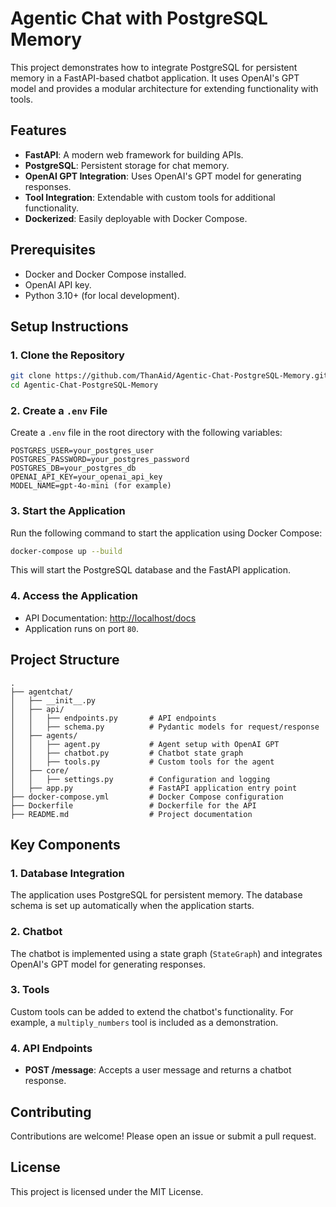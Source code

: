 # Agentic Chat with PostgreSQL Memory

This project demonstrates how to integrate PostgreSQL for persistent memory in a FastAPI-based chatbot application. It uses OpenAI's GPT model and provides a modular architecture for extending functionality with tools.

## Features

- **FastAPI**: A modern web framework for building APIs.
- **PostgreSQL**: Persistent storage for chat memory.
- **OpenAI GPT Integration**: Uses OpenAI's GPT model for generating responses.
- **Tool Integration**: Extendable with custom tools for additional functionality.
- **Dockerized**: Easily deployable with Docker Compose.

## Prerequisites

- Docker and Docker Compose installed.
- OpenAI API key.
- Python 3.10+ (for local development).

## Setup Instructions

### 1. Clone the Repository

```bash
git clone https://github.com/ThanAid/Agentic-Chat-PostgreSQL-Memory.git
cd Agentic-Chat-PostgreSQL-Memory
```

### 2. Create a `.env` File

Create a `.env` file in the root directory with the following variables:

```env
POSTGRES_USER=your_postgres_user
POSTGRES_PASSWORD=your_postgres_password
POSTGRES_DB=your_postgres_db
OPENAI_API_KEY=your_openai_api_key
MODEL_NAME=gpt-4o-mini (for example)
```

### 3. Start the Application

Run the following command to start the application using Docker Compose:

```bash
docker-compose up --build
```

This will start the PostgreSQL database and the FastAPI application.

### 4. Access the Application

- API Documentation: [http://localhost/docs](http://localhost/docs)
- Application runs on port `80`.

## Project Structure

```
.
├── agentchat/
│   ├── __init__.py
│   ├── api/
│   │   ├── endpoints.py       # API endpoints
│   │   ├── schema.py          # Pydantic models for request/response
│   ├── agents/
│   │   ├── agent.py           # Agent setup with OpenAI GPT
│   │   ├── chatbot.py         # Chatbot state graph
│   │   ├── tools.py           # Custom tools for the agent
│   ├── core/
│   │   ├── settings.py        # Configuration and logging
│   ├── app.py                 # FastAPI application entry point
├── docker-compose.yml         # Docker Compose configuration
├── Dockerfile                 # Dockerfile for the API
├── README.md                  # Project documentation
```

## Key Components

### 1. **Database Integration**

The application uses PostgreSQL for persistent memory. The database schema is set up automatically when the application starts.

### 2. **Chatbot**

The chatbot is implemented using a state graph (`StateGraph`) and integrates OpenAI's GPT model for generating responses.

### 3. **Tools**

Custom tools can be added to extend the chatbot's functionality. For example, a `multiply_numbers` tool is included as a demonstration.

### 4. **API Endpoints**

- **POST /message**: Accepts a user message and returns a chatbot response.


## Contributing

Contributions are welcome! Please open an issue or submit a pull request.

## License

This project is licensed under the MIT License.
